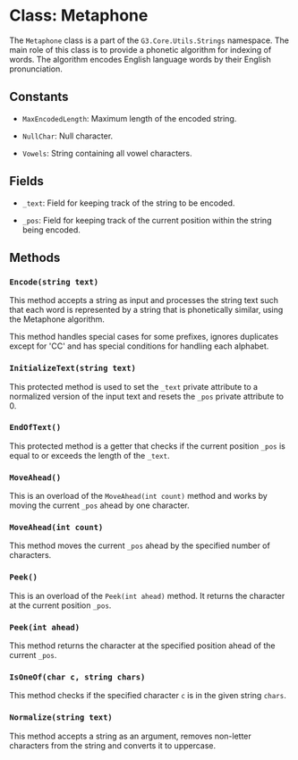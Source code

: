# Class: Metaphone

The `Metaphone` class is a part of the `G3.Core.Utils.Strings` namespace. The main role of this class is to provide a phonetic algorithm for indexing of words. The algorithm encodes English language words by their English pronunciation.

## Constants

- `MaxEncodedLength`: Maximum length of the encoded string.

- `NullChar`: Null character.

- `Vowels`: String containing all vowel characters.


## Fields

- `_text`: Field for keeping track of the string to be encoded.

- `_pos`: Field for keeping track of the current position within the string being encoded.


## Methods

### `Encode(string text)`

This method accepts a string as input and processes the string text such that each word is represented by a string that is phonetically similar, using the Metaphone algorithm.

This method handles special cases for some prefixes, ignores duplicates except for 'CC' and has special conditions for handling each alphabet.

### `InitializeText(string text)`

This protected method is used to set the `_text` private attribute to a normalized version of the input text and resets the `_pos` private attribute to 0.

### `EndOfText()`

This protected method is a getter that checks if the current position `_pos` is equal to or exceeds the length of the `_text`.

### `MoveAhead()`

This is an overload of the `MoveAhead(int count)` method and works by moving the current `_pos` ahead by one character.

### `MoveAhead(int count)`

This method moves the current `_pos` ahead by the specified number of characters.

### `Peek()`

This is an overload of the `Peek(int ahead)` method. It returns the character at the current position `_pos`.

### `Peek(int ahead)`

This method returns the character at the specified position ahead of the current `_pos`.

### `IsOneOf(char c, string chars)`

This method checks if the specified character `c` is in the given string `chars`.

### `Normalize(string text)`

This method accepts a string as an argument, removes non-letter characters from the string and converts it to uppercase.